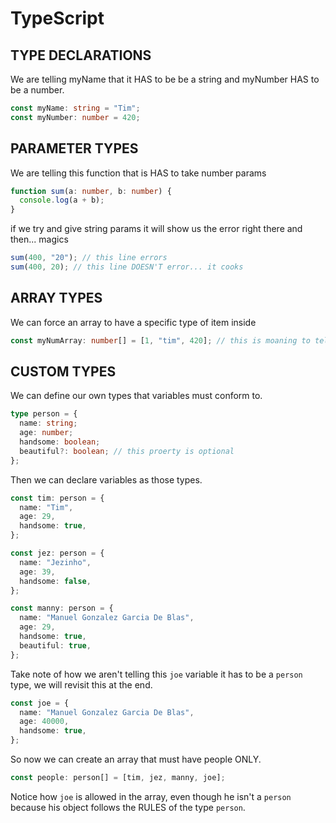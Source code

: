 # TypeScript

## TYPE DECLARATIONS

We are telling myName that it HAS to be be a string and myNumber HAS to be a number.

```ts
const myName: string = "Tim";
const myNumber: number = 420;
```

## PARAMETER TYPES

We are telling this function that is HAS to take number params

```ts
function sum(a: number, b: number) {
  console.log(a + b);
}
```

if we try and give string params it will show us the error right there and then... magics

```ts
sum(400, "20"); // this line errors
sum(400, 20); // this line DOESN'T error... it cooks
```

## ARRAY TYPES

We can force an array to have a specific type of item inside

```ts
const myNumArray: number[] = [1, "tim", 420]; // this is moaning to tell us that "tim" is not a number
```

## CUSTOM TYPES

We can define our own types that variables must conform to.

```ts
type person = {
  name: string;
  age: number;
  handsome: boolean;
  beautiful?: boolean; // this proerty is optional
};
```

Then we can declare variables as those types.

```ts
const tim: person = {
  name: "Tim",
  age: 29,
  handsome: true,
};

const jez: person = {
  name: "Jezinho",
  age: 39,
  handsome: false,
};

const manny: person = {
  name: "Manuel Gonzalez Garcia De Blas",
  age: 29,
  handsome: true,
  beautiful: true,
};
```

Take note of how we aren't telling this `joe` variable it has to be a `person` type, we will revisit this at the end.

```ts
const joe = {
  name: "Manuel Gonzalez Garcia De Blas",
  age: 40000,
  handsome: true,
};
```

So now we can create an array that must have people ONLY.

```ts
const people: person[] = [tim, jez, manny, joe];
```

Notice how `joe` is allowed in the array, even though he isn't a `person` because his object follows the RULES of the type `person`.
